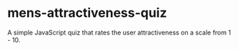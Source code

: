 # mens-attractiveness-quiz
 A simple JavaScript quiz that rates the user attractiveness on a scale  from 1 - 10.
